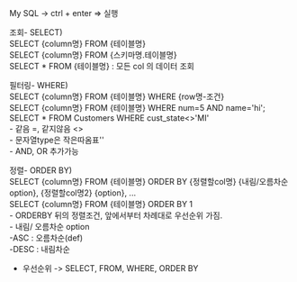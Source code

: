 My SQL -> ctrl + enter => 실행 

조회- SELECT)  
SELECT {column명} FROM {테이블명}  
SELECT {column명} FROM {스키마명.테이블명}  
SELECT * FROM {테이블명}			: 모든 col 의 데이터 조회  
  
  
필터링- WHERE)  
SELECT {column명} FROM {테이블명} WHERE {row명-조건}  
SELECT {column명} FROM {테이블명} WHERE num=5 AND name='hi';  
SELECT * FROM Customers WHERE cust_state<>'MI'   
	  - 같음 =, 같지않음 <>  
	  - 문자열type은 작은따옴표''  
	  - AND, OR 추가가능   
  
정렬- ORDER BY)  
SELECT {column명} FROM {테이블명} ORDER BY {정렬할col명} {내림/오름차순option}, {정렬할col명2} {option}, ...  
SELECT {column명} FROM {테이블명} ORDER BY 1	  
	  - ORDERBY 뒤의 정렬조건, 앞에서부터 차례대로 우선순위 가짐.   
	  - 내림/ 오름차순 option  
		  -ASC : 오름차순(def)  
		  -DESC : 내림차순  
  * 우선순위 -> SELECT, FROM, WHERE, ORDER BY  


